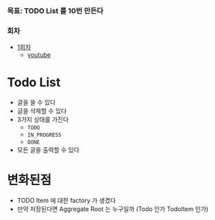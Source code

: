 ### 목표: TODO List 를 10번 만든다

### 회차

- [1회차](https://github.com/my-research/test-driven-development/tree/master/todo-list/todo-1)
  - [youtube](https://www.youtube.com/watch?v=INEMDcdgPSI)


# Todo List

- 글을 쓸 수 있다
- 글을 삭제할 수 있다
- 3가지 상태를 가진다
  - `TODO`
  - `IN_PROGRESS`
  - `DONE`
- 모든 글을 출력할 수 있다

# 변화된점

- TODO Item 에 대한 factory 가 생겼다
- 만약 저장된다면 Aggregate Root 는 누구일까 (Todo 인가 TodoItem 인가)
